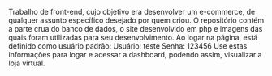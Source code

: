 Trabalho de front-end, cujo objetivo era desenvolver um e-commerce, de qualquer assunto específico desejado por quem criou. 
   O repositório contém a parte crua do banco de dados, o site desenvolvido em php e imagens das quais foram utilizadas para seu desenvolvimento.
  Ao logar na página, está definido como usuário padrão:
Usuário: teste
Senha: 123456
   Use estas informações para logar e acessar a dashboard, podendo assim, visualizar a loja virtual.
